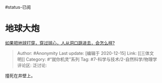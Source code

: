 #status-已阅 
# 地球大炮
[如果把地球打穿，穿过球心，人从洞口跳进去，会怎么样?](https://www.zhihu.com/question/340245424/answer/1621565698)

> Author: #Anonymity
> Last update: [编辑于 2020-12-15]
> Link: [[三体文明]]
> Category: #“就你机灵”系列
> Tag: #7-科学与技术/2-自然科学/物理学
> 评论区:
> 泛讨论:

撞死在井壁上。
